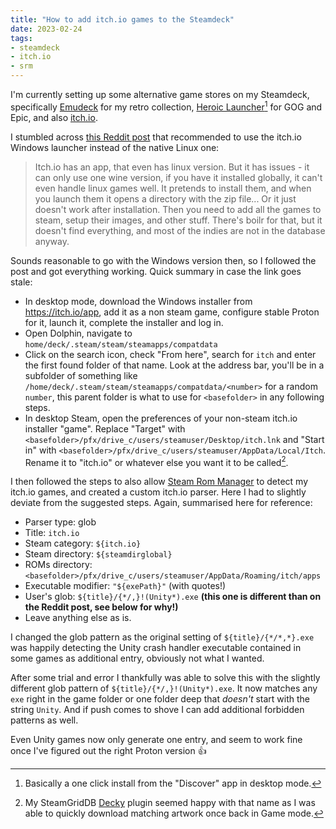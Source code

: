 ```yaml
---
title: "How to add itch.io games to the Steamdeck"
date: 2023-02-24
tags:
- steamdeck
- itch.io
- srm
---
```


I'm currently setting up some alternative game stores on my Steamdeck, specifically [Emudeck](https://www.emudeck.com/) for my retro collection, [Heroic Launcher](https://heroicgameslauncher.com/)[^1] for GOG and Epic, and also [itch.io](https://itch.io). 

I stumbled across [this Reddit post](https://www.reddit.com/r/SteamDeck/comments/vwili3/better_way_to_itchio_on_steam_deck/) that recommended to use the itch.io Windows launcher instead of the native Linux one:

> Itch.io has an app, that even has linux version. But it has issues - it can only use one wine version, if you have it installed globally, it can't even handle linux games well. It pretends to install them, and when you launch them it opens a directory with the zip file... Or it just doesn't work after installation. Then you need to add all the games to steam, setup their images, and other stuff. There's boilr for that, but it doesn't find everything, and most of the indies are not in the database anyway.

Sounds reasonable to go with the Windows version then, so I followed the post and got everything working. Quick summary in case the link goes stale:

- In desktop mode, download the Windows installer from https://itch.io/app, add it as a non steam game, configure stable Proton for it, launch it, complete the installer and log in.
- Open Dolphin, navigate to `home/deck/.steam/steam/steamapps/compatdata`
- Click on the search icon, check "From here", search for `itch` and enter the first found folder of that name. Look at the address bar, you'll be in a subfolder of something like `/home/deck/.steam/steam/steamapps/compatdata/<number>` for a random `number`, this parent folder is what to use for `<basefolder>` in any following steps.
- In desktop Steam, open the preferences of your non-steam itch.io installer "game". Replace "Target" with `<basefolder>/pfx/drive_c/users/steamuser/Desktop/itch.lnk` and "Start in" with `<basefolder>/pfx/drive_c/users/steamuser/AppData/Local/Itch`. Rename it to "itch.io" or whatever else you want it to be called[^2].

I then followed the steps to also allow [Steam Rom Manager](https://steamgriddb.github.io/steam-rom-manager/) to detect my itch.io games, and created a custom itch.io parser. Here I had to slightly deviate from the suggested steps. Again, summarised here for reference:

- Parser type: glob
- Title: `itch.io`
- Steam category: `${itch.io}`
- Steam directory: `${steamdirglobal}`
- ROMs directory: `<basefolder>/pfx/drive_c/users/steamuser/AppData/Roaming/itch/apps`
- Executable modifier: `"${exePath}"` (with quotes!)
- User's glob: `${title}/{*/,}!(Unity*).exe` **(this one is different than on the Reddit post, see below for why!)**
- Leave anything else as is.

I changed the glob pattern as the original setting of `${title}/{*/*,*}.exe` was happily detecting the Unity crash handler executable contained in some games as additional entry, obviously not what I wanted. 

After some trial and error I thankfully was able to solve this with the slightly different glob pattern of `${title}/{*/,}!(Unity*).exe`. It now matches any `exe` right in the game folder or one folder deep that *doesn't* start with the string `Unity`. And if push comes to shove I can add additional forbidden patterns as well. 

Even Unity games now only generate one entry, and seem to work fine once I've figured out the right Proton version 👍

[^1]: Basically a one click install from the "Discover" app in desktop mode.
[^2]: My SteamGridDB [Decky](https://deckbrew.xyz/) plugin seemed happy with that name as I was able to quickly download matching artwork once back in Game mode.